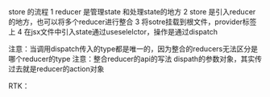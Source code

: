 store 的流程
1 reducer 是管理state 和处理state的地方
2 store 是引入reducer的地方，也可以将多个reducer进行整合
3 将sotre挂载到根文件，provider标签上
4 在jsx文件中引入state通过useselelctor，操作是通过dispatch

注意：当调用dispatch传入的type都是唯一的，因为整合的reducers无法区分是哪个reducer的type
注意：整合reducer的api的写法
dispath的参数对象，其实传过去就是reducer的action对象


RTK：
    
